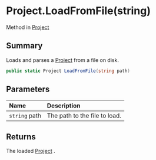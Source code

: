 # Project.LoadFromFile(string)

Method in [Project](/docs/api/csharp/yarn.compiler.project.md)

## Summary


Loads and parses a  <a href="yarn.compiler.project.md">Project</a>  from a file on disk.


```csharp
public static Project LoadFromFile(string path)
```

## Parameters

|Name|Description|
|:---|:---|
|`string` path|The path to the file to load.|

## Returns

The loaded  <a href="yarn.compiler.project.md">Project</a> .

